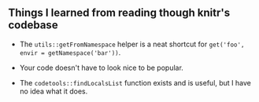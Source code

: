## Things I learned from reading though knitr's codebase

* The `utils::getFromNamespace` helper is a neat shortcut for
  `get('foo', envir = getNamespace('bar'))`.

* Your code doesn't have to look nice to be popular.

* The `codetools::findLocalsList` function exists and is useful, but I
  have no idea what it does.



